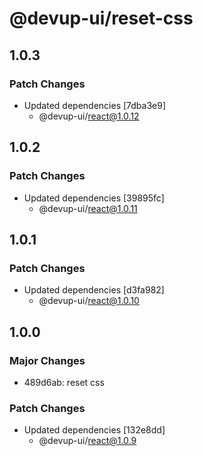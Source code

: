 # @devup-ui/reset-css

## 1.0.3

### Patch Changes

- Updated dependencies [7dba3e9]
  - @devup-ui/react@1.0.12

## 1.0.2

### Patch Changes

- Updated dependencies [39895fc]
  - @devup-ui/react@1.0.11

## 1.0.1

### Patch Changes

- Updated dependencies [d3fa982]
  - @devup-ui/react@1.0.10

## 1.0.0

### Major Changes

- 489d6ab: reset css

### Patch Changes

- Updated dependencies [132e8dd]
  - @devup-ui/react@1.0.9

